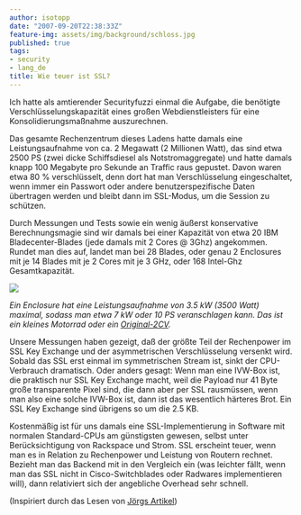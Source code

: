 ```yaml
---
author: isotopp
date: "2007-09-20T22:38:33Z"
feature-img: assets/img/background/schloss.jpg
published: true
tags:
- security
- lang_de
title: Wie teuer ist SSL?
---
```


Ich hatte als amtierender Securityfuzzi einmal die Aufgabe, die benötigte Verschlüsselungskapazität eines großen Webdienstleisters für eine Konsolidierungsmaßnahme auszurechnen.

Das gesamte Rechenzentrum dieses Ladens hatte damals eine Leistungsaufnahme von ca. 2 Megawatt (2 Millionen Watt), das sind etwa 2500 PS (zwei dicke Schiffsdiesel als Notstromaggregate) und hatte damals knapp 100 Megabyte pro Sekunde an Traffic raus gepustet.
Davon waren etwa 80 % verschlüsselt, denn dort hat man Verschlüsselung eingeschaltet, wenn immer ein Passwort oder andere benutzerspezifische Daten übertragen werden und bleibt dann im SSL-Modus, um die Session zu schützen.

Durch Messungen und Tests sowie ein wenig äußerst konservative Berechnungsmagie sind wir damals bei einer Kapazität von etwa 20 IBM Bladecenter-Blades (jede damals mit 2 Cores @ 3Ghz) angekommen.
Rundet man dies auf, landet man bei 28 Blades, oder genau 2 Enclosures mit je 14 Blades mit je 2 Cores mit je 3 GHz, oder 168 Intel-Ghz Gesamtkapazität.

[![](/uploads/2cv.jpg)](https://flickr.com/photos/jmanners/220977724)

*Ein Enclosure hat eine Leistungsaufnahme von 3.5 kW (3500 Watt) maximal, sodass man etwa 7 kW oder 10 PS veranschlagen kann. 
Das ist ein kleines Motorrad oder ein [Original-2CV](http://de.wikipedia.org/wiki/2CV).*

Unsere Messungen haben gezeigt, daß der größte Teil der Rechenpower im SSL Key Exchange und der asymmetrischen Verschlüsselung versenkt wird. 
Sobald das SSL erst einmal im symmetrischen Stream ist, sinkt der CPU-Verbrauch dramatisch.
Oder anders gesagt:
Wenn man eine IVW-Box ist, die praktisch nur SSL Key Exchange macht, weil die Payload nur 41 Byte große transparente Pixel sind, die dann aber per SSL rausmüssen, wenn man also eine solche IVW-Box ist, dann ist das wesentlich härteres Brot. 
Ein SSL Key Exchange sind übrigens so um die 2.5 KB. 

Kostenmäßig ist für uns damals eine SSL-Implementierung in Software mit normalen Standard-CPUs am günstigsten gewesen, selbst unter Berücksichtigung von Rackspace und Strom.
SSL erscheint teuer, wenn man es in Relation zu Rechenpower und Leistung von Routern rechnet.
Bezieht man das Backend mit in den Vergleich ein (was leichter fällt, wenn man das SSL nicht in Cisco-Switchblades oder Radwares implementieren will), dann relativiert sich der angebliche Overhead sehr schnell.

(Inspiriert durch das Lesen von 
[Jörgs Artikel](http://www.c0t0d0s0.org/archives/3497-The-need-for-cryptography-everywhere.html))

